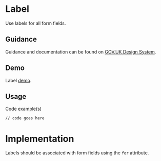 # Label

Use labels for all form fields.

## Guidance

Guidance and documentation can be found on [GOV.UK Design System](linkgoeshere).

## Demo

Label [demo](linkgoeshere).

## Usage

Code example(s)

```
// code goes here
```

<!--
## Installation

```
npm install --save @govuk-frontend/label
```
-->


# Implementation

Labels should be associated with form fields using the `for` attribute.
